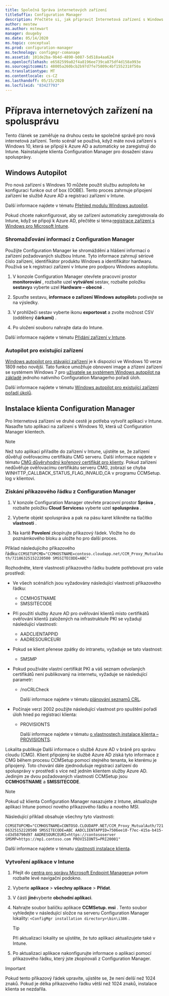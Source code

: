 ```yaml
---
title: Společná Správa internetových zařízení
titleSuffix: Configuration Manager
description: Přečtěte si, jak připravit Internetová zařízení s Windows 10 pro spolusprávu.
author: mestew
ms.author: mstewart
manager: dougeby
ms.date: 05/14/2020
ms.topic: conceptual
ms.prod: configuration-manager
ms.technology: configmgr-comanage
ms.assetid: 101de2ba-9b4d-4890-b087-5d518a4aa624
ms.openlocfilehash: e6582599a02f4a8196ee739ca875df4d158a993e
ms.sourcegitcommit: 48005a260bcb2b97d7fe75809c4bf1552318f50a
ms.translationtype: MT
ms.contentlocale: cs-CZ
ms.lasthandoff: 05/15/2020
ms.locfileid: "83427793"
---
```

# <a name="how-to-prepare-internet-based-devices-for-co-management"></a>Příprava internetových zařízení na spolusprávu

Tento článek se zaměřuje na druhou cestu ke společné správě pro nová internetová zařízení. Tento scénář se používá, když máte nová zařízení s Windows 10, která se připojí k Azure AD a automaticky se zaregistrují do Intune. Nainstalujete klienta Configuration Manager pro dosažení stavu spolusprávy.  

## <a name="windows-autopilot"></a>Windows Autopilot

Pro nová zařízení s Windows 10 můžete použít službu autopilotu ke konfiguraci funkce out of box (OOBE). Tento proces zahrnuje připojení zařízení ke službě Azure AD a registraci zařízení v Intune.  

Další informace najdete v tématu [Přehled modulu Windows autopilot](https://docs.microsoft.com/windows/deployment/windows-autopilot/windows-autopilot).

Pokud chcete nakonfigurovat, aby se zařízení automaticky zaregistrovala do Intune, když se připojí k Azure AD, přečtěte si téma [registrace zařízení s Windows pro Microsoft Intune](https://docs.microsoft.com/intune/windows-enroll).  

### <a name="gather-information-from-configuration-manager"></a>Shromažďování informací z Configuration Manager

Použijte Configuration Manager ke shromáždění a hlášení informací o zařízení požadovaných službou Intune. Tyto informace zahrnují sériové číslo zařízení, identifikátor produktu Windows a identifikátor hardwaru. Používá se k registraci zařízení v Intune pro podporu Windows autopilotu.

1. V konzole Configuration Manager otevřete pracovní prostor **monitorování** , rozbalte uzel **vytváření** sestav, rozbalte položku **sestavy**a vyberte uzel **Hardware – obecné** .  

2. Spusťte sestavu, **informace o zařízení Windows autopilot**a podívejte se na výsledky.  

3. V prohlížeči sestav vyberte ikonu **exportovat** a zvolte možnost CSV (oddělený **čárkami)** .  

4. Po uložení souboru nahrajte data do Intune.  

Další informace najdete v tématu [Přidání zařízení v Intune](https://docs.microsoft.com/intune/enrollment-autopilot#add-devices).

### <a name="autopilot-for-existing-devices"></a>Autopilot pro existující zařízení
<!--1358333-->

[Windows autopilot pro stávající zařízení](https://techcommunity.microsoft.com/t5/Windows-IT-Pro-Blog/New-Windows-Autopilot-capabilities-and-expanded-partner-support/ba-p/260430) je k dispozici ve Windows 10 verze 1809 nebo novější. Tato funkce umožňuje obnovení image a zřízení zařízení se systémem Windows 7 pro [uživatele se systémem Windows autopilot na základě](https://docs.microsoft.com/windows/deployment/windows-autopilot/user-driven) jednoho nativního Configuration Managerho pořadí úloh.

Další informace najdete v tématu [Windows autopilot pro existující zařízení pořadí úkolů](../osd/deploy-use/windows-autopilot-for-existing-devices.md).

## <a name="install-the-configuration-manager-client"></a>Instalace klienta Configuration Manager

Pro Internetová zařízení ve druhé cestě je potřeba vytvořit aplikaci v Intune. Nasaďte tuto aplikaci na zařízení s Windows 10, která už Configuration Manager klientech.

> [!NOTE]
> Než tuto aplikaci přiřadíte do zařízení v Intune, ujistěte se, že zařízení důvěřují ověřovacímu certifikátu CMG serveru. Další informace najdete v tématu [CMG důvěryhodný kořenový certifikát pro klienty](../core/clients/manage/cmg/certificates-for-cloud-management-gateway.md#bkmk_cmgroot). Pokud zařízení nedůvěřuje ověřovacímu certifikátu serveru CMG, zobrazí se chyba WINHTTP_CALLBACK_STATUS_FLAG_INVALID_CA v programu CCMSetup. log v klientovi.

### <a name="get-the-command-line-from-configuration-manager"></a>Získání příkazového řádku z Configuration Manager

1. V konzole Configuration Manager otevřete pracovní prostor **Správa** , rozbalte položku **Cloud Services**a vyberte uzel **spoluspráva** .  

2. Vyberte objekt spoluspráva a pak na pásu karet klikněte na tlačítko **vlastnosti** .  

3. Na kartě **Povolení** zkopírujte příkazový řádek. Vložte ho do poznámkového bloku a uložte ho pro další proces.  

Příklad následujícího příkazového řádku:`CCMSETUPCMD="CCMHOSTNAME=contoso.cloudapp.net/CCM_Proxy_MutualAuth/72186325152220500 SMSSITECODE=ABC"`

<!--1358215-->
Rozhodněte, které vlastnosti příkazového řádku budete potřebovat pro vaše prostředí:  

- Ve všech scénářích jsou vyžadovány následující vlastnosti příkazového řádku:  
  - CCMHOSTNAME  
  - SMSSITECODE  

- Při použití služby Azure AD pro ověřování klientů místo certifikátů ověřování klientů založených na infrastruktuře PKI se vyžadují následující vlastnosti:  
  - AADCLIENTAPPID  
  - AADRESOURCEURI  

- Pokud se klient přenese zpátky do intranetu, vyžaduje se tato vlastnost:  
  - SMSMP  

- Pokud používáte vlastní certifikát PKI a váš seznam odvolaných certifikátů není publikovaný na internetu, vyžaduje se následující parametr:  
  - /noCRLCheck  

    Další informace najdete v tématu [plánování seznamů CRL](../core/plan-design/security/plan-for-security.md#BKMK_PlanningForCRLs).

- Počínaje verzí 2002 použijte následující vlastnost pro spuštění pořadí úloh hned po registraci klienta:
  - PROVISIONTS

    Další informace najdete v tématu [o vlastnostech instalace klienta – PROVISIONTS](../core/clients/deploy/about-client-installation-properties.md#provisionts).

Lokalita publikuje Další informace o službě Azure AD v bráně pro správu cloudu (CMG). Klient připojený ke službě Azure AD získá tyto informace z CMG během procesu CCMSetup pomocí stejného tenanta, ke kterému je připojený. Toto chování dále zjednodušuje registraci zařízení do spolusprávy v prostředí s více než jedním klientem služby Azure AD. Jediným ze dvou požadovaných vlastností CCMSetup jsou **CCMHOSTNAME** a **SMSSITECODE**.<!--3607731-->

> [!NOTE]
> Pokud už klienta Configuration Manager nasazujete z Intune, aktualizujte aplikaci Intune pomocí nového příkazového řádku a nového MSI. <!-- SCCMDocs-pr issue 3084 -->

Následující příklad obsahuje všechny tyto vlastnosti:

`CCMSETUPCMD="CCMHOSTNAME=CONTOSO.CLOUDAPP.NET/CCM_Proxy_MutualAuth/72186325152220500 SMSSITECODE=ABC AADCLIENTAPPID=7506ee10-f7ec-415a-b415-cd3d58790d97 AADRESOURCEURI=https://contososerver SMSMP=https://mp1.contoso.com PROVISIONTS=PRI20001"`

Další informace najdete v tématu [vlastnosti instalace klienta](../core/clients/deploy/about-client-installation-properties.md).

### <a name="create-the-app-in-intune"></a>Vytvoření aplikace v Intune

1. Přejít do [centra pro správu Microsoft Endpoint Manageru](https://endpoint.microsoft.com)a potom rozbalte levé navigační podokno.  

2. Vyberte **aplikace**  >  **všechny aplikace**  >  **Přidat**.  

3. V části **jiné**vyberte **obchodní aplikaci**.  

4. Nahrajte soubor balíčku aplikace **CCMSetup. msi** . Tento soubor vyhledejte v následující složce na serveru Configuration Manager lokality: `<ConfigMgr installation directory>\bin\i386` .  

    > [!Tip]  
    > Při aktualizaci lokality se ujistěte, že tuto aplikaci aktualizujete také v Intune.  

5. Po aktualizaci aplikace nakonfigurujte informace o aplikaci pomocí příkazového řádku, který jste zkopírovali z Configuration Manager.  

> [!IMPORTANT]
> Pokud tento příkazový řádek upravíte, ujistěte se, že není delší než 1024 znaků. Pokud je délka příkazového řádku větší než 1024 znaků, instalace klienta se nezdařila.

